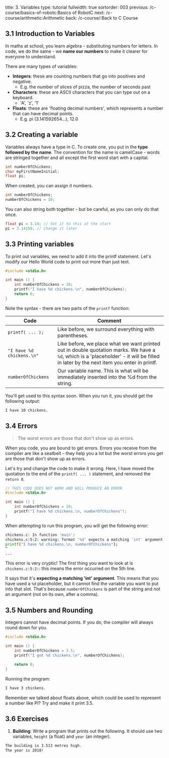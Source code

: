 title: 3. Variables
type: tutorial
fullwidth: true
sortorder: 003
previous: /c-course/basics-of-robotc:Basics of RobotC
next: /c-course/arithmetic:Arithmetic
back: /c-course/:Back to C Course

## 3.1 Introduction to Variables
In maths at school, you learn algebra - substituting numbers for letters. In code, we do the same - we **name our numbers** to make it clearer for everyone to understand.

There are many types of variables:

- **Integers**: these are counting numbers that go into positives and negative.
    - E.g. the number of slices of pizza, the number of seconds past
- **Characters**: these are ASCII characters that you can type out on a keyboard.
    - 'A', 'z', '1'
- **Floats**: these are 'floating decimal numbers', which represents a number that can have decimal points.
    - E.g. pi (3.141592654...), 12.0

## 3.2 Creating a variable
Variables always have a type in C. To create one, you put in the **type followed by the name**. The convention for the name is camelCase - words are stringed together and all except the first word start with a capital.

```c
int numberOfChickens;
char myFirstNameInitial;
float pi;
```

When created, you can assign it numbers. 

```c
int numberOfChickens;
numberOfChickens = 10;
```

You can also string both together - but be careful, as you can only do that once.

```c
float pi = 3.14; // Set it to this at the start
pi = 3.14159; // Change it later
```

## 3.3 Printing variables
To print out variables, we need to add it into the printf statement. Let's modify our Hello World code to print out more than just text.

```cpp
#include <stdio.h>

int main () {
	int numberOfChickens = 10;
	printf("I have %d chickens.\n", numberOfChickens);
	return 0;
}
```
Note the syntax - there are two parts of the `printf` function:

| Code | Comment |
|------|---------|
| `printf( ... );` | Like before, we surround everything with parentheses. |
| `"I have %d chickens.\n"` | Like before, we place what we want printed out in double quotation marks. We have a `%d`, which is a 'placeholder' - it will be filled in later by the next item you enter in printf. |
| `numberOfChickens` | Our variable name. This is what will be immediately inserted into the %d from the string. |

You'll get used to this syntax soon. When you run it, you should get the following output:

```bash
I have 10 chickens.
```

## 3.4 Errors
> The worst errors are those that don't show up as errors.

When you code, you are bound to get errors. Errors you receive from the compiler are like a seatbelt
– they help you a lot but the worst errors you get are those that don't show up as errors.

Let's try and change the code to make it wrong. Here, I have moved the quotation to the end of the `printf( ... )` statement, and removed the `return 0`.

```cpp
// THIS CODE DOES NOT WORK AND WILL PRODUCE AN ERROR
#include <stdio.h>

int main () {
	int numberOfChickens = 10;
	printf("I have %d chickens.\n, numberOfChickens");
}
```

When attempting to run this program, you will get the following error:

```bash
chickens.c: In function 'main':
chickens.c:5:2: warning: format '%d' expects a matching 'int' argument [-Wformat=]
printf("I have %d chickens.\n, numberOfChickens");
^
...
```

This error is very cryptic! The first thing you want to look at is `chickens.c:5:2:`: this means the error occurred on the 5th line.

It says that it's **expecting a matching 'int' argument**. This means that you have used a `%d` placeholder, but it cannot find the variable you want to put into that slot. That's because `numberOfChickens` is part of the string and not an argument (not on its own, after a comma).

## 3.5 Numbers and Rounding
Integers cannot have decimal points. If you do, the compiler will always round down for you.

```cpp
#include <stdio.h>

int main () {
    int numberOfChickens = 3.5;
    printf("I got %d chickens.\n", numberOfChickens);
    
    return 0;
}
```

Running the program:

```bash
I have 3 chickens.
```

Remember we talked about floats above, which could be used to represent a number like PI? Try and make it print 3.5.

## 3.6 Exercises
1. **Building**: Write a program that prints out the following. It should use two variables, `height` (a float) and `year` (an integer).

```bash
The building is 3.513 metres high.
The year is 2018!
```
